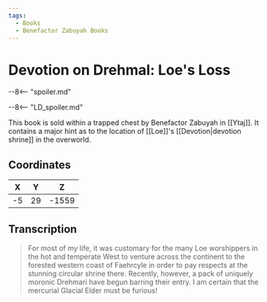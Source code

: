 ```yaml
---
tags:
  - Books
  - Benefactor Zabuyah Books
---
```

# Devotion on Drehmal: Loe's Loss

--8<-- "spoiler.md"

--8<-- "LD_spoiler.md"

This book is sold within a trapped chest by Benefactor Zabuyah in [[Ytaj]]. It contains a major hint as to the location of [[Loe]]'s [[Devotion|devotion shrine]] in the overworld.

## Coordinates
| **X** | **Y** | **Z**  |
| :---: | :---: | :----: |
| -5  |  29  | -1559 |

## Transcription
> For most of my life, it was customary for the many Loe worshippers in the hot and temperate West to venture across the continent to the forested western coast of Faehrcyle in order to pay respects at the stunning circular shrine there. Recently, however, a pack of uniquely moronic Drehmari have begun barring their entry. I am certain that the mercurial Glacial Elder must be furious!
